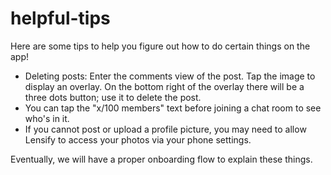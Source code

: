 # helpful-tips

Here are some tips to help you figure out how to do certain things on the app!

- Deleting posts: Enter the comments view of the post. Tap the image to display an overlay. On the bottom right of the overlay there will be a three dots button; use it to delete the post.
- You can tap the "x/100 members" text before joining a chat room to see who's in it.
- If you cannot post or upload a profile picture, you may need to allow Lensify to access your photos via your phone settings.

Eventually, we will have a proper onboarding flow to explain these things.
